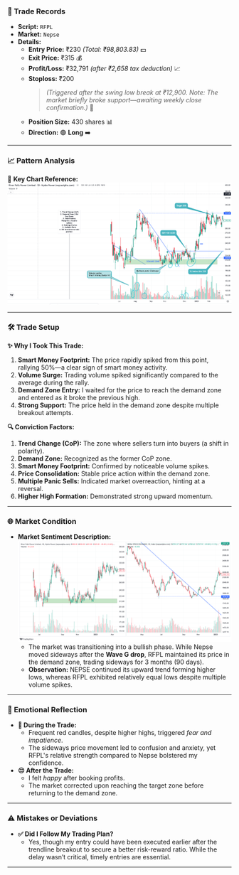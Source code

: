 ### **📝 Trade Records**

- **Script:** `RFPL`  
- **Market:** `Nepse`  
- **Details:**
  - **Entry Price:** ₹230 *(Total: ₹98,803.83)* 💵  
  - **Exit Price:** ₹315 💰  
  - **Profit/Loss:** ₹32,791 *(after ₹2,658 tax deduction)* 📈  
  - **Stoploss:** ₹200  
    > *(Triggered after the swing low break at ₹12,900. Note: The market briefly broke support—awaiting weekly close confirmation.)* 🚫  
  - **Position Size:** 430 shares 📊  
  - **Direction:** 🟢 **Long** ➡️  

---

### **📈 Pattern Analysis**

📌 **Key Chart Reference:**  
![Entry highlight chart RFPL](images/TRR-RFPL2022.png)

---

### **🛠️ Trade Setup**

**✨ Why I Took This Trade:**  
1. **Smart Money Footprint:** The price rapidly spiked from this point, rallying 50%—a clear sign of smart money activity.  
2. **Volume Surge:** Trading volume spiked significantly compared to the average during the rally.  
3. **Demand Zone Entry:** I waited for the price to reach the demand zone and entered as it broke the previous high.  
4. **Strong Support:** The price held in the demand zone despite multiple breakout attempts.

**🔍 Conviction Factors:**  
1. **Trend Change (CoP):** The zone where sellers turn into buyers (a shift in polarity).  
2. **Demand Zone:** Recognized as the former CoP zone.  
3. **Smart Money Footprint:** Confirmed by noticeable volume spikes.  
4. **Price Consolidation:** Stable price action within the demand zone.  
5. **Multiple Panic Sells:** Indicated market overreaction, hinting at a reversal.  
6. **Higher High Formation:** Demonstrated strong upward momentum.

---

### **🌐 Market Condition**

- **Market Sentiment Description:**  
  ![NEPSE VS RFPL](images/TRR-NEPSEvsRFPL.png)  
  - The market was transitioning into a bullish phase. While Nepse moved sideways after the **Wave G drop**, RFPL maintained its price in the demand zone, trading sideways for 3 months (90 days).  
  - **Observation:** NEPSE continued its upward trend forming higher lows, whereas RFPL exhibited relatively equal lows despite multiple volume spikes.

---

### **💭 Emotional Reflection**

- **😬 During the Trade:**  
  - Frequent red candles, despite higher highs, triggered *fear and impatience*.  
  - The sideways price movement led to confusion and anxiety, yet RFPL's relative strength compared to Nepse bolstered my confidence.
- **😔 After the Trade:**  
  - I felt *happy* after booking profits.  
  - The market corrected upon reaching the target zone before returning to the demand zone.

---

### **⚠️ Mistakes or Deviations**

- **✅ Did I Follow My Trading Plan?**  
  - Yes, though my entry could have been executed earlier after the trendline breakout to secure a better risk-reward ratio. While the delay wasn’t critical, timely entries are essential.

---
